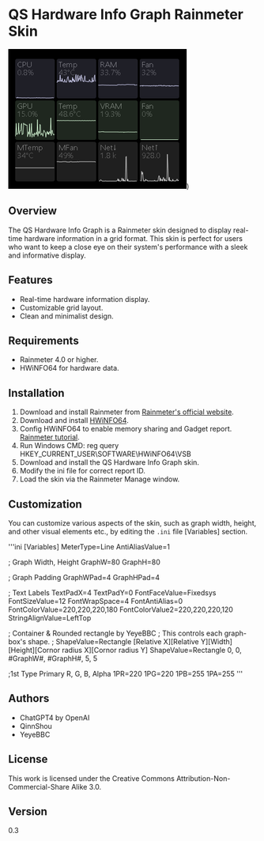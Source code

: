 # QS Hardware Info Graph Rainmeter Skin

![Rainmeter HardwareInfoGraph Screenshot](https://github.com/QinnShou/RM-HardwareInfoGraph/blob/main/screenshot))

## Overview
The QS Hardware Info Graph is a Rainmeter skin designed to display real-time hardware information in a grid format. This skin is perfect for users who want to keep a close eye on their system's performance with a sleek and informative display.

## Features
- Real-time hardware information display.
- Customizable grid layout.
- Clean and minimalist design.

## Requirements
- Rainmeter 4.0 or higher.
- HWiNFO64 for hardware data.

## Installation
1. Download and install Rainmeter from [Rainmeter's official website](https://www.rainmeter.net/).
2. Download and install [HWiNFO64](https://www.hwinfo.com/download/).
3. Config HWiNFO64 to enable memory sharing and Gadget report. [Rainmeter tutorial](https://docs.rainmeter.net/tips/hwinfo/).
5. Run Windows CMD: reg query HKEY_CURRENT_USER\SOFTWARE\HWiNFO64\VSB
7. Download and install the QS Hardware Info Graph skin.
8. Modify the ini file for correct report ID.
10. Load the skin via the Rainmeter Manage window.

## Customization
You can customize various aspects of the skin, such as graph width, height, and other visual elements etc., by editing the `.ini` file [Variables] section.

'''ini
[Variables]
MeterType=Line
AntiAliasValue=1

; Graph Width, Height
GraphW=80
GraphH=80

; Graph Padding
GraphWPad=4
GraphHPad=4

; Text Labels
TextPadX=4
TextPadY=0
FontFaceValue=Fixedsys
FontSizeValue=12
FontWrapSpace=4
FontAntiAlias=0
FontColorValue=220,220,220,180
FontColorValue2=220,220,220,120
StringAlignValue=LeftTop

; Container & Rounded rectangle by YeyeBBC
; This controls each graph-box's shape.
; ShapeValue=Rectangle [Relative X][Relative Y][Width][Height][Cornor radius X][Cornor radius Y]
ShapeValue=Rectangle 0, 0, #GraphW#, #GraphH#, 5, 5

;1st Type Primary R, G, B, Alpha
1PR=220
1PG=220
1PB=255
1PA=255
'''

## Authors
- ChatGPT4 by OpenAI
- QinnShou
- YeyeBBC

## License
This work is licensed under the Creative Commons Attribution-Non-Commercial-Share Alike 3.0.

## Version
0.3
